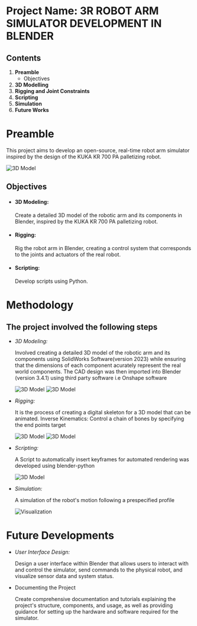 # Project Name: 3R ROBOT ARM SIMULATOR DEVELOPMENT IN BLENDER

## Contents
1. **Preamble**
      - Objectives
2. **3D Modelling**
3. **Rigging and  Joint Constraints**
4. **Scripting**
5. **Simulation**
7. **Future Works**

# Preamble
This project aims to develop an open-source, real-time robot arm simulator inspired by the design of the KUKA KR 700 PA palletizing robot. 

![3D Model](https://github.com/MagnumGreya/Presentation_Files/blob/main/Kuka.png?raw=true)
 
## Objectives
- #### 3D Modeling:
  Create a detailed 3D model of the robotic arm and its components in Blender, inspired by the KUKA KR 700 PA palletizing robot.

- #### Rigging: 
  Rig the robot arm in Blender, creating a control system that corresponds to the joints and actuators of the real robot.

- #### Scripting: 
  Develop scripts using Python.



# Methodology
 ## The project involved the following steps
 - *3D Modeling:* 
 
   Involved creating a detailed 3D model of the robotic arm and its components using SolidWorks Software(version 2023) while ensuring that the dimensions of each component acurately represent the real world components. The CAD design was then imported into Blender (version 3.4.1) using third party software i.e Onshape software

   ![3D Model](https://github.com/MagnumGreya/Presentation_Files/blob/main/Solidwworks.jpg?raw=true)    ![3D Model](https://github.com/MagnumGreya/Presentation_Files/blob/main/Blender1.png?raw=true)

- *Rigging:* 

  It is the process of creating a digital skeleton for a 3D model that can be animated. Inverse Kinematics: Control a chain of bones by specifying the end points target

  ![3D Model](https://github.com/MagnumGreya/Presentation_Files/blob/main/Rig.png?raw=true) ![3D Model](https://github.com/MagnumGreya/Presentation_Files/blob/main/Joint_constraints.png?raw=true)



- *Scripting:* 

  A Script to automatically insert keyframes for automated rendering was developed using blender-python

  ![3D Model](https://github.com/MagnumGreya/Presentation_Files/blob/main/Script.png?raw=true)


- *Simulation:* 

  A simulation of the robot's motion following a prespecified profile

  ![Visualization](https://github.com/MagnumGreya/Presentation_Files/blob/main/ezgif.com-gif-maker.gif?raw=true)

# Future Developments

- *User Interface Design:* 

  Design a user interface within Blender that allows users to interact with and control the simulator, send commands to the physical robot, and visualize sensor data and system status.

- Documenting the Project 

  Create comprehensive documentation and tutorials explaining the project's structure, components, and usage, as well as providing guidance for setting up the hardware and software required for the simulator.



